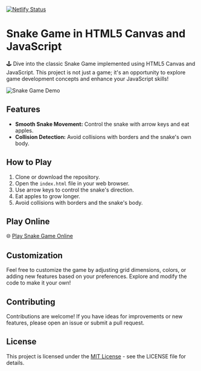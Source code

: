 [![Netlify Status](https://api.netlify.com/api/v1/badges/2fa9b609-908e-4982-b3df-6831ca095b90/deploy-status)](https://app.netlify.com/sites/codeberserker-snake-game-js/deploys)

# Snake Game in HTML5 Canvas and JavaScript

🕹️ Dive into the classic Snake Game implemented using HTML5 Canvas and JavaScript. This project is not just a game; it's an opportunity to explore game development concepts and enhance your JavaScript skills!

![Snake Game Demo](https://s13.gifyu.com/images/SjKkN.gif)

## Features

- **Smooth Snake Movement:** Control the snake with arrow keys and eat apples.
- **Collision Detection:** Avoid collisions with borders and the snake's own body.

## How to Play

1. Clone or download the repository.
2. Open the `index.html` file in your web browser.
3. Use arrow keys to control the snake's direction.
4. Eat apples to grow longer.
5. Avoid collisions with borders and the snake's body.

## Play Online

🌐 [Play Snake Game Online](https://codeberserker-snake-game-js.netlify.app)

## Customization

Feel free to customize the game by adjusting grid dimensions, colors, or adding new features based on your preferences. Explore and modify the code to make it your own!

## Contributing

Contributions are welcome! If you have ideas for improvements or new features, please open an issue or submit a pull request.

## License

This project is licensed under the [MIT License](LICENSE) - see the LICENSE file for details.
